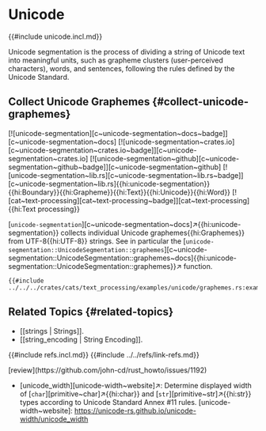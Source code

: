 # Unicode

{{#include unicode.incl.md}}

Unicode segmentation is the process of dividing a string of Unicode text into meaningful units, such as grapheme clusters (user-perceived characters), words, and sentences, following the rules defined by the Unicode Standard.

## Collect Unicode Graphemes {#collect-unicode-graphemes}

[![unicode-segmentation][c~unicode-segmentation~docs~badge]][c~unicode-segmentation~docs] [![unicode-segmentation~crates.io][c~unicode-segmentation~crates.io~badge]][c~unicode-segmentation~crates.io] [![unicode-segmentation~github][c~unicode-segmentation~github~badge]][c~unicode-segmentation~github] [![unicode-segmentation~lib.rs][c~unicode-segmentation~lib.rs~badge]][c~unicode-segmentation~lib.rs]{{hi:unicode-segmentation}}{{hi:Boundary}}{{hi:Grapheme}}{{hi:Text}}{{hi:Unicode}}{{hi:Word}} [![cat~text-processing][cat~text-processing~badge]][cat~text-processing]{{hi:Text processing}}

[`unicode-segmentation`][c~unicode-segmentation~docs]↗{{hi:unicode-segmentation}} collects individual Unicode graphemes{{hi:Graphemes}} from UTF-8{{hi:UTF-8}} strings. See in particular the [`unicode-segmentation::UnicodeSegmentation::graphemes`][c~unicode-segmentation::UnicodeSegmentation::graphemes~docs]{{hi:unicode-segmentation::UnicodeSegmentation::graphemes}}↗ function.

```rust,editable
{{#include ../../../crates/cats/text_processing/examples/unicode/graphemes.rs:example}}
```

## Related Topics {#related-topics}

- [[strings | Strings]].
- [[string_encoding | String Encoding]].

{{#include refs.incl.md}}
{{#include ../../refs/link-refs.md}}

<div class="hidden">
[review](https://github.com/john-cd/rust_howto/issues/1192)

- [unicode_width][unicode-width~website]↗: Determine displayed width of [`char`][primitive~char]↗{{hi:char}} and [`str`][primitive~str]↗{{hi:str}} types according to Unicode Standard Annex #11 rules.
[unicode-width~website]: https://unicode-rs.github.io/unicode-width/unicode_width

</div>
